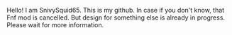 Hello!  I am SnivySquid65.  This is my github.  In case if you don't know, that Fnf mod is cancelled.  But design for something else is already in progress.  Please wait for more information.

<!---
SnivySquid65/SnivySquid65 is a ✨ special ✨ repository because its `README.md` (this file) appears on your GitHub profile.
You can click the Preview link to take a look at your changes.
--->
